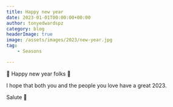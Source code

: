 ```yaml
---
title: Happy new year
date: 2023-01-01T00:00:00+00:00
author: tonyedwardspz
category: blog
headerImage: true
image: /assets/images/2023/new-year.jpg
tag: 
    - Seasons

---
```


🎉 Happy new year folks 🎊

I hope that both you and the people you love have a great 2023.

Salute 🥂

